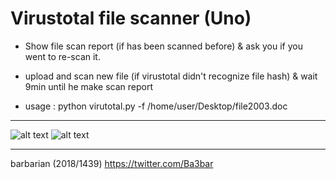 # Virustotal file scanner (Uno)

* Show file scan report (if has been scanned before)
& ask you if you went to re-scan it.
* upload and scan new file (if virustotal didn't recognize file hash)
& wait 9min until he make scan report

* usage : python virutotal.py -f /home/user/Desktop/file2003.doc

 ________________________________________________________________________
![alt text](https://i.imgur.com/3UfWuR1.png)
![alt text](https://i.imgur.com/bggQ3CW.png)
________________________________________________________________________

barbarian (2018/1439)
https://twitter.com/Ba3bar

